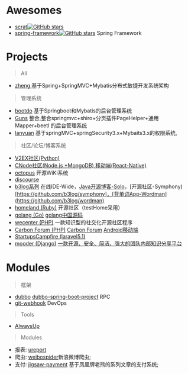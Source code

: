 

# Awesomes

- [scrat](https://github.com/scrat-team/scrat)[![GitHub stars](https://img.shields.io/github/stars/scrat-team/scrat.svg?style=social&label=Star)](https://github.com/scrat-team/scrat)
- [spring-framework](https://github.com/spring-projects/spring-framework)[![GitHub stars](https://img.shields.io/github/stars/spring-projects/spring-framework.svg?style=social&label=Star)](https://github.com/spring-projects/spring-framework) Spring Framework 

# Projects

> All

- [zheng ](https://github.com/shuzheng/zheng) 基于Spring+SpringMVC+Mybatis分布式敏捷开发系统架构

> 管理系统

- [bootdo](https://gitee.com/lcg0124/bootdo) 基于Springboot和Mybatis的后台管理系统
- [Guns](https://github.com/abel533/guns)  整合,整合springmvc+shiro+分页插件PageHelper+通用Mapper+beetl 的后台管理系统
- [lanyuan](https://github.com/lanyuancom/lanyuan)  基于springMVC+springSecurity3.x+Mybaits3.x的权限系统,

> 社区/论坛/博客系统

- [V2EX社区(Python)](https://github.com/livid/v2ex)
- [CNode社区(Node.js +MongoDB)](https://github.com/cnodejs/nodeclub/),[移动端(React-Native)](https://github.com/soliury/noder-react-native)    
- [octopus](https://github.com/livechat/octopus)  开源WiKi系统
- [discourse](https://github.com/discourse/discourse) 
- [b3log系列](http://b3log.org/)  在线IDE-Wide，[Java开源博客-Solo](https://github.com/b3log/solo)，[开源社区-Symphony)[https://github.com/b3log/symphony]，[背单词App-Wordman](https://github.com/b3log/wordman)
- [homeland (Ruby)](https://github.com/ruby-china/homeland)   开源社区（testHome采用）
- [golang (Go)](https://github.com/jimmykuu/gopher)  [golang中国源码](https://www.golangtc.com)
- [wecenter (PHP)](https://github.com/wecenter/wecenter )  一款知识型的社交化开源社区程序
- [Carbon Forum (PHP)](https://github.com/lincanbin/Carbon-Forum)  [Carbon Forum](https://www.94cb.com) [Android移动端 ](https://github.com/lincanbin/Android-Carbon-Forum)
- [StartupsCampfire (laravel5.1)](https://github.com/EdenChan/StartupsCampfire)
- [mooder (Django)](https://github.com/phith0n/mooder)   [一款开源、安全、简洁、强大的团队内部知识分享平台](https://phith0n.github.io/mooder/)


# Modules

> 框架

- [dubbo](https://github.com/alibaba/dubbo)  [dubbo-spring-boot-project](https://github.com/dubbo/dubbo-spring-boot-project)  RPC 
- [git-webhook](https://github.com/NetEaseGame/git-webhook)  DevOps  

> Tools

- [AlwaysUp](https://www.coretechnologies.com/products/AlwaysUp/)

> Modules

- 报表: [ureport](https://github.com/youseries/ureport)
- 爬虫:  [weibospider](https://github.com/SpiderClub/weibospider)新浪微博爬虫;  
- 支付: [jigsaw-payment](https://github.com/jigsaw-projects/jigsaw-payment) 基于凤凰牌老熊的系列文章的支付系统;  


